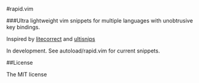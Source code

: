 #rapid.vim

###Ultra lightweight vim snippets for multiple languages with unobtrusive
key bindings.

Inspired by [litecorrect](http://github.com/reedes/litecorrect) and
[ultisnips](http://github.com/SirVer/ultisnips)

In development. See autoload/rapid.vim for current snippets.

##License

The MIT license

